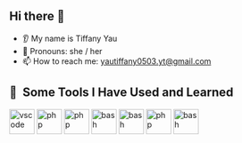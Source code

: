 ## Hi there 👋
* 👂 My name is Tiffany Yau
* 👩 Pronouns: she / her
* 📫 How to reach me: yautiffany0503.yt@gmail.com


<h2> 🚀 &nbsp;Some Tools I Have Used and Learned</h2>
<p align="left">
<img src="https://cdn.jsdelivr.net/gh/devicons/devicon/icons/vscode/vscode-original.svg" alt="vscode" width="45" height="45"/> <!-- visual studio -->
<img src="https://simpleicons.org/icons/csharp.svg" alt="php" width="45" height="45"/> <!-- C# -->
<img src="https://cdn1.iconfinder.com/data/icons/Futurosoft%20Icons%200.5.2/128x128/apps/eclipse.png" alt="php" width="45" height="45"/> <!-- Eclispe -->
<img src="https://cdn4.iconfinder.com/data/icons/logos-and-brands/512/285_R_Project_logo-512.png" alt="bash" width="45" height="45"/> <!-- R -->
<img src="https://upload.wikimedia.org/wikipedia/commons/2/21/Matlab_Logo.png" alt="bash" width="45" height="45"/> <!-- MatLab -->
<img src="https://cdn4.iconfinder.com/data/icons/logos-and-brands/512/267_Python_logo-512.png" alt="php" width="45" height="45"/> <!-- python -->
<img src="https://simpleicons.org/icons/dotnet.svg" alt="bash" width="45" height="45"/> <!-- .NET -->

</p>

<!--
**T-Tiffanyyau/T-Tiffanyyau** is a ✨ _special_ ✨ repository because its `README.md` (this file) appears on your GitHub profile.

Here are some ideas to get you started:

- 🔭 I’m currently working on ...
- 🌱 I’m currently learning ...
- 👯 I’m looking to collaborate on ...
- 🤔 I’m looking for help with ...
- 💬 Ask me about ...
- 📫 How to reach me: ...
- 😄 Pronouns: ...
- ⚡ Fun fact: ...

* 🔭 I’m currently working on ...
* 🌱 I’m currently learning ...
* 🤝 I’m looking to collaborate on ...
* 🤔 I’m looking for help with ...
* 💬 Ask me about ...
* 📫 How to reach me: ...
* ❤️ I love ...
* ⚡ Fun fact: ...
-->
